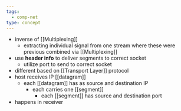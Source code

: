 ```yaml
---
tags:
  - comp-net
type: concept
---
```

- inverse of [[Multiplexing]]
	- extracting individual signal from one stream where these were previous combined via [[Multiplexing]]
- use __header info__ to deliver segments to correct socket
	- utilize port to send to correct socket
- different based on [[Transport Layer]] protocol
- host receives IP [[datagram]]
	- each [[datagram]] has as source and destination IP
		- each carries one [[segment]]
			- each [[segment]] has source and destination port
- happens in receiver
